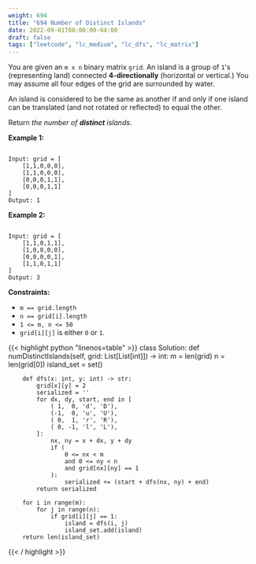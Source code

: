 ```yaml
---
weight: 694
title: "694 Number of Distinct Islands"
date: 2022-09-01T00:00:00-04:00
draft: false
tags: ["leetcode", "lc_medium", "lc_dfs", "lc_matrix"]
---
```


You are given an `m x n` binary matrix `grid`. An island is a group of `1`'s (representing land) connected **4-directionally** (horizontal or vertical.) You may assume all four edges of the grid are surrounded by water.

An island is considered to be the same as another if and only if one island can be translated (and not rotated or reflected) to equal the other.

Return _the number of **distinct** islands_.

**Example 1:**
```

Input: grid = [
    [1,1,0,0,0],
    [1,1,0,0,0],
    [0,0,0,1,1],
    [0,0,0,1,1]
]
Output: 1
```
**Example 2:**
```

Input: grid = [
    [1,1,0,1,1],
    [1,0,0,0,0],
    [0,0,0,0,1],
    [1,1,0,1,1]
]
Output: 3
```

**Constraints:**
- `m == grid.length`
- `n == grid[i].length`
- `1 <= m, n <= 50`
- `grid[i][j]` is either `0` or `1`.

<div class="tabs"></div>
<div class="tab-content">
<div id="python" class="lang">
{{< highlight python "linenos=table" >}}
class Solution:
    def numDistinctIslands(self, grid: List[List[int]]) -> int:
        m = len(grid)
        n = len(grid[0])
        island_set = set()
        
        def dfs(x: int, y: int) -> str:
            grid[x][y] = 2
            serialized = ''
            for dx, dy, start, end in [
                ( 1,  0, 'd', 'D'),
                (-1,  0, 'u', 'U'),
                ( 0,  1, 'r', 'R'),
                ( 0, -1, 'l', 'L'),
            ]:
                nx, ny = x + dx, y + dy
                if (
                    0 <= nx < m
                    and 0 <= ny < n
                    and grid[nx][ny] == 1
                ):
                    serialized += (start + dfs(nx, ny) + end)
            return serialized
        
        for i in range(m):
            for j in range(n):
                if grid[i][j] == 1:
                    island = dfs(i, j)
                    island_set.add(island)
        return len(island_set)
{{< / highlight >}}
</div>
</div>
